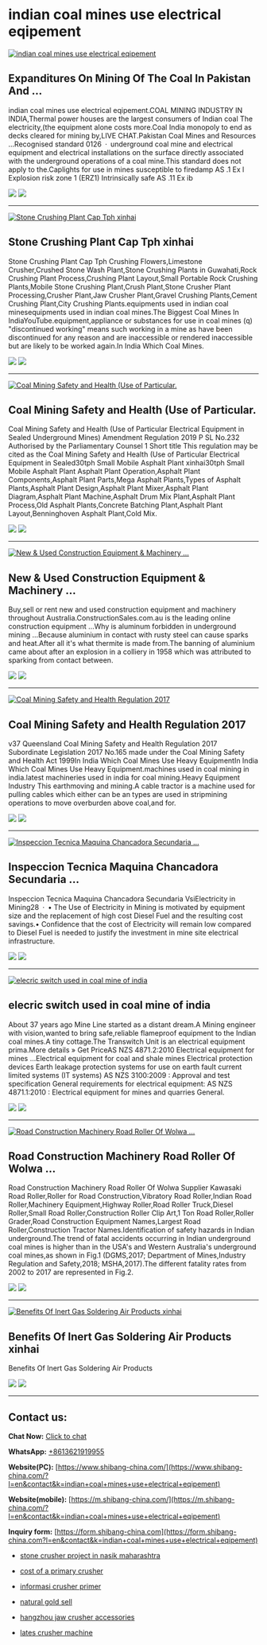 # indian coal mines use electrical eqipement

<a href="https://swt.shibang-china.com/?l=en&img&k=indian+coal+mines+use+electrical+eqipement" target="_blank">![indian coal mines use electrical eqipement](http://static.shibang-china.com/all-800x300/103.jpg)</a>

## Expanditures On Mining Of The Coal In Pakistan And …
indian coal mines use electrical eqipement.COAL MINING INDUSTRY IN INDIA,Thermal power houses are the largest consumers of Indian coal The electricity,(the equipment alone costs more.Coal India monopoly to end as decks cleared for mining by,LIVE CHAT.Pakistan Coal Mines and Resources …Recognised standard 0126&ensp;&#0183;&ensp;underground coal mine and electrical equipment and electrical installations on the surface directly associated with the underground operations of a coal mine.This standard does not apply to the.Caplights for use in mines susceptible to firedamp AS .1 Ex l Explosion risk zone 1 (ERZ1) Intrinsically safe AS .11 Ex ib


<a href="https://whatsapp.shibangsoft.com/WhatsApp.php" target="_blank" title="WhatsApp">![](http://static.shibang-china.com/icon/whatsapp.png)</a> <a href="https://swt.shibang-china.com/?l=en&icon&k=indian+coal+mines+use+electrical+eqipement" target="_blank">![](http://static.shibang-china.com/icon/chat-en.png)</a>

---

<a href="https://swt.shibang-china.com/?l=en&img&k=indian+coal+mines+use+electrical+eqipement" target="_blank">![Stone Crushing Plant Cap Tph xinhai](http://static.shibang-china.com/all-800x300/656.jpg)</a>

## Stone Crushing Plant Cap Tph xinhai
Stone Crushing Plant Cap Tph Crushing Flowers,Limestone Crusher,Crushed Stone Wash Plant,Stone Crushing Plants in Guwahati,Rock Crushing Plant Process,Crushing Plant Layout,Small Portable Rock Crushing Plants,Mobile Stone Crushing Plant,Crush Plant,Stone Crusher Plant Processing,Crusher Plant,Jaw Crusher Plant,Gravel Crushing Plants,Cement Crushing Plant,City Crushing Plants.equipments used in indian coal minesequipments used in indian coal mines.The Biggest Coal Mines In IndiaYouTube.equipment,appliance or substances for use in coal mines (q) &quot;discontinued working&quot; means such working in a mine as have been discontinued for any reason and are inaccessible or rendered inaccessible but are likely to be worked again.In India Which Coal Mines.


<a href="https://whatsapp.shibangsoft.com/WhatsApp.php" target="_blank" title="WhatsApp">![](http://static.shibang-china.com/icon/whatsapp.png)</a> <a href="https://swt.shibang-china.com/?l=en&icon&k=indian+coal+mines+use+electrical+eqipement" target="_blank">![](http://static.shibang-china.com/icon/chat-en.png)</a>

---

<a href="https://swt.shibang-china.com/?l=en&img&k=indian+coal+mines+use+electrical+eqipement" target="_blank">![Coal Mining Safety and Health (Use of Particular.](http://static.shibang-china.com/all-800x300/159.jpg)</a>

## Coal Mining Safety and Health (Use of Particular.
Coal Mining Safety and Health (Use of Particular Electrical Equipment in Sealed Underground Mines) Amendment Regulation 2019 P SL No.232 Authorised by the Parliamentary Counsel 1 Short title This regulation may be cited as the Coal Mining Safety and Health (Use of Particular Electrical Equipment in Sealed30tph Small Mobile Asphalt Plant xinhai30tph Small Mobile Asphalt Plant Asphalt Plant Operation,Asphalt Plant Components,Asphalt Plant Parts,Mega Asphalt Plants,Types of Asphalt Plants,Asphalt Plant Design,Asphalt Plant Mixer,Asphalt Plant Diagram,Asphalt Plant Machine,Asphalt Drum Mix Plant,Asphalt Plant Process,Old Asphalt Plants,Concrete Batching Plant,Asphalt Plant Layout,Benninghoven Asphalt Plant,Cold Mix.


<a href="https://whatsapp.shibangsoft.com/WhatsApp.php" target="_blank" title="WhatsApp">![](http://static.shibang-china.com/icon/whatsapp.png)</a> <a href="https://swt.shibang-china.com/?l=en&icon&k=indian+coal+mines+use+electrical+eqipement" target="_blank">![](http://static.shibang-china.com/icon/chat-en.png)</a>

---

<a href="https://swt.shibang-china.com/?l=en&img&k=indian+coal+mines+use+electrical+eqipement" target="_blank">![New &amp; Used Construction Equipment &amp; Machinery …](http://static.shibang-china.com/all-800x300/480.jpg)</a>

## New &amp; Used Construction Equipment &amp; Machinery …
Buy,sell or rent new and used construction equipment and machinery throughout Australia.ConstructionSales.com.au is the leading online construction equipment …Why is aluminum forbidden in underground mining …Because aluminium in contact with rusty steel can cause sparks and heat.After all it's what thermite is made from.The banning of aluminium came about after an explosion in a colliery in 1958 which was attributed to sparking from contact between.


<a href="https://whatsapp.shibangsoft.com/WhatsApp.php" target="_blank" title="WhatsApp">![](http://static.shibang-china.com/icon/whatsapp.png)</a> <a href="https://swt.shibang-china.com/?l=en&icon&k=indian+coal+mines+use+electrical+eqipement" target="_blank">![](http://static.shibang-china.com/icon/chat-en.png)</a>

---

<a href="https://swt.shibang-china.com/?l=en&img&k=indian+coal+mines+use+electrical+eqipement" target="_blank">![Coal Mining Safety and Health Regulation 2017](http://static.shibang-china.com/all-800x300/83.jpg)</a>

## Coal Mining Safety and Health Regulation 2017
v37 Queensland Coal Mining Safety and Health Regulation 2017 Subordinate Legislation 2017 No.165 made under the Coal Mining Safety and Health Act 1999In India Which Coal Mines Use Heavy EquipmentIn India Which Coal Mines Use Heavy Equipment.machines used in coal mining in india.latest machineries used in india for coal mining.Heavy Equipment Industry This earthmoving and mining.A cable tractor is a machine used for pulling cables which either can be an types are used in stripmining operations to move overburden above coal,and for.


<a href="https://whatsapp.shibangsoft.com/WhatsApp.php" target="_blank" title="WhatsApp">![](http://static.shibang-china.com/icon/whatsapp.png)</a> <a href="https://swt.shibang-china.com/?l=en&icon&k=indian+coal+mines+use+electrical+eqipement" target="_blank">![](http://static.shibang-china.com/icon/chat-en.png)</a>

---

<a href="https://swt.shibang-china.com/?l=en&img&k=indian+coal+mines+use+electrical+eqipement" target="_blank">![Inspeccion Tecnica Maquina Chancadora Secundaria …](http://static.shibang-china.com/all-800x300/181.jpg)</a>

## Inspeccion Tecnica Maquina Chancadora Secundaria …
Inspeccion Tecnica Maquina Chancadora Secundaria VsiElectricity in Mining28&ensp;&#0183;&ensp;• The Use of Electricity in Mining is motivated by equipment size and the replacement of high cost Diesel Fuel and the resulting cost savings.• Confidence that the cost of Electricity will remain low compared to Diesel Fuel is needed to justify the investment in mine site electrical infrastructure.


<a href="https://whatsapp.shibangsoft.com/WhatsApp.php" target="_blank" title="WhatsApp">![](http://static.shibang-china.com/icon/whatsapp.png)</a> <a href="https://swt.shibang-china.com/?l=en&icon&k=indian+coal+mines+use+electrical+eqipement" target="_blank">![](http://static.shibang-china.com/icon/chat-en.png)</a>

---

<a href="https://swt.shibang-china.com/?l=en&img&k=indian+coal+mines+use+electrical+eqipement" target="_blank">![elecric switch used in coal mine of india](http://static.shibang-china.com/all-800x300/1512.jpg)</a>

## elecric switch used in coal mine of india
About 37 years ago Mine Line started as a distant dream.A Mining engineer with vision,wanted to bring safe,reliable flameproof equipment to the Indian coal mines.A tiny cottage.The Transwitch Unit is an electrical equipment prima.More details &#187; Get PriceAS NZS 4871.2:2010 Electrical equipment for mines …Electrical equipment for coal and shale mines Electrical protection devices Earth leakage protection systems for use on earth fault current limited systems (IT systems) AS NZS 3100:2009 : Approval and test specification General requirements for electrical equipment: AS NZS 4871.1:2010 : Electrical equipment for mines and quarries General.


<a href="https://whatsapp.shibangsoft.com/WhatsApp.php" target="_blank" title="WhatsApp">![](http://static.shibang-china.com/icon/whatsapp.png)</a> <a href="https://swt.shibang-china.com/?l=en&icon&k=indian+coal+mines+use+electrical+eqipement" target="_blank">![](http://static.shibang-china.com/icon/chat-en.png)</a>

---

<a href="https://swt.shibang-china.com/?l=en&img&k=indian+coal+mines+use+electrical+eqipement" target="_blank">![Road Construction Machinery Road Roller Of Wolwa …](http://static.shibang-china.com/all-800x300/602.jpg)</a>

## Road Construction Machinery Road Roller Of Wolwa …
Road Construction Machinery Road Roller Of Wolwa Supplier Kawasaki Road Roller,Roller for Road Construction,Vibratory Road Roller,Indian Road Roller,Machinery Equipment,Highway Roller,Road Roller Truck,Diesel Roller,Small Road Roller,Construction Roller Clip Art,1 Ton Road Roller,Roller Grader,Road Construction Equipment Names,Largest Road Roller,Construction Tractor Names.Identification of safety hazards in Indian underground.The trend of fatal accidents occurring in Indian underground coal mines is higher than in the USA's and Western Australia's underground coal mines,as shown in Fig.1 (DGMS,2017; Department of Mines,Industry Regulation and Safety,2018; MSHA,2017).The different fatality rates from 2002 to 2017 are represented in Fig.2.


<a href="https://whatsapp.shibangsoft.com/WhatsApp.php" target="_blank" title="WhatsApp">![](http://static.shibang-china.com/icon/whatsapp.png)</a> <a href="https://swt.shibang-china.com/?l=en&icon&k=indian+coal+mines+use+electrical+eqipement" target="_blank">![](http://static.shibang-china.com/icon/chat-en.png)</a>

---

<a href="https://swt.shibang-china.com/?l=en&img&k=indian+coal+mines+use+electrical+eqipement" target="_blank">![Benefits Of Inert Gas Soldering Air Products xinhai](http://static.shibang-china.com/all-800x300/1524.jpg)</a>

## Benefits Of Inert Gas Soldering Air Products xinhai
Benefits Of Inert Gas Soldering Air Products

<a href="https://whatsapp.shibangsoft.com/WhatsApp.php" target="_blank" title="WhatsApp">![](http://static.shibang-china.com/icon/whatsapp.png)</a> <a href="https://swt.shibang-china.com/?l=en&icon&k=indian+coal+mines+use+electrical+eqipement" target="_blank">![](http://static.shibang-china.com/icon/chat-en.png)</a>

---
## Contact us:

**Chat Now:** [Click to chat](https://swt.shibang-china.com?l=en&contact&k=indian+coal+mines+use+electrical+eqipement)

**WhatsApp:**  [+8613621919955](https://whatsapp.shibangsoft.com/WhatsApp.php)

**Website(PC):** [https://www.shibang-china.com/](https://www.shibang-china.com/?l=en&contact&k=indian+coal+mines+use+electrical+eqipement)

**Website(mobile):** [https://m.shibang-china.com/](https://m.shibang-china.com/?l=en&contact&k=indian+coal+mines+use+electrical+eqipement)

**Inquiry form:** [https://form.shibang-china.com](https://form.shibang-china.com?l=en&contact&k=indian+coal+mines+use+electrical+eqipement)

* [stone crusher project in nasik maharashtra](../169/stone%20crusher%20project%20in%20nasik%20maharashtra.md)

* [cost of a primary crusher](../166/cost%20of%20a%20primary%20crusher.md)

* [informasi crusher primer](../169/informasi%20crusher%20primer.md)

* [natural gold sell](../163/natural%20gold%20sell.md)

* [hangzhou jaw crusher accessories](../169/hangzhou%20jaw%20crusher%20accessories.md)

* [lates crusher machine](../170/lates%20crusher%20machine.md)